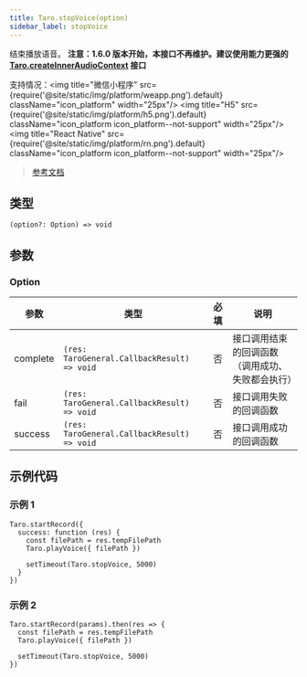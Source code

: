 ```yaml
---
title: Taro.stopVoice(option)
sidebar_label: stopVoice
---
```


结束播放语音。
**注意：1.6.0 版本开始，本接口不再维护。建议使用能力更强的 [Taro.createInnerAudioContext](https://developers.weixin.qq.com/miniprogram/dev/api/media/audio/wx.createInnerAudioContext.html) 接口**

支持情况：<img title="微信小程序" src={require('@site/static/img/platform/weapp.png').default} className="icon_platform" width="25px"/> <img title="H5" src={require('@site/static/img/platform/h5.png').default} className="icon_platform icon_platform--not-support" width="25px"/> <img title="React Native" src={require('@site/static/img/platform/rn.png').default} className="icon_platform icon_platform--not-support" width="25px"/>

> [参考文档](https://developers.weixin.qq.com/miniprogram/dev/api/media/audio/wx.stopVoice.html)

## 类型

```tsx
(option?: Option) => void
```

## 参数

### Option

| 参数 | 类型 | 必填 | 说明 |
| --- | --- | :---: | --- |
| complete | `(res: TaroGeneral.CallbackResult) => void` | 否 | 接口调用结束的回调函数（调用成功、失败都会执行） |
| fail | `(res: TaroGeneral.CallbackResult) => void` | 否 | 接口调用失败的回调函数 |
| success | `(res: TaroGeneral.CallbackResult) => void` | 否 | 接口调用成功的回调函数 |

## 示例代码

### 示例 1

```tsx
Taro.startRecord({
  success: function (res) {
    const filePath = res.tempFilePath
    Taro.playVoice({ filePath })

    setTimeout(Taro.stopVoice, 5000)
  }
})
```

### 示例 2

```tsx
Taro.startRecord(params).then(res => {
  const filePath = res.tempFilePath
  Taro.playVoice({ filePath })

  setTimeout(Taro.stopVoice, 5000)
})
```
